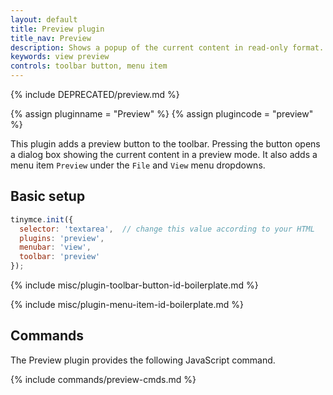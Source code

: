 ```yaml
---
layout: default
title: Preview plugin
title_nav: Preview
description: Shows a popup of the current content in read-only format.
keywords: view preview
controls: toolbar button, menu item
---
```


{% include DEPRECATED/preview.md %}

{% assign pluginname = "Preview" %}
{% assign plugincode = "preview" %}

This plugin adds a preview button to the toolbar. Pressing the button opens a dialog box showing the current content in a preview mode. It also adds a menu item `Preview` under the `File` and `View` menu dropdowns.

## Basic setup

```js
tinymce.init({
  selector: 'textarea',  // change this value according to your HTML
  plugins: 'preview',
  menubar: 'view',
  toolbar: 'preview'
});
```

{% include misc/plugin-toolbar-button-id-boilerplate.md %}

{% include misc/plugin-menu-item-id-boilerplate.md %}

## Commands

The Preview plugin provides the following JavaScript command.

{% include commands/preview-cmds.md %}
